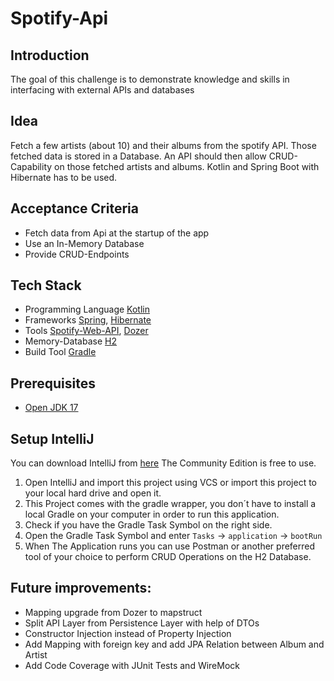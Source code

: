 # Spotify-Api

## Introduction
The goal of this challenge is to demonstrate knowledge and skills in interfacing with external APIs and databases

## Idea
Fetch a few artists (about 10) and their albums from the spotify API. Those fetched data is stored in a Database.
An API should then allow CRUD-Capability on those fetched artists and albums.
Kotlin and Spring Boot with Hibernate has to be used.

## Acceptance Criteria
- Fetch data from Api at the startup of the app
- Use an In-Memory Database
- Provide CRUD-Endpoints

## Tech Stack
- Programming Language [Kotlin](https://kotlinlang.org/docs/getting-started.html)
- Frameworks [Spring](https://spring.io/), [Hibernate](https://hibernate.org/)
- Tools [Spotify-Web-API](https://github.com/spotify-web-api-java/spotify-web-api-java), [Dozer](https://github.com/DozerMapper/dozer)
- Memory-Database [H2](https://www.h2database.com/html/main.html)
- Build Tool [Gradle](https://gradle.org/)

## Prerequisites
- [Open JDK 17](https://www.oracle.com/java/technologies/downloads/#java17)

## Setup IntelliJ
You can download IntelliJ from [here](https://www.jetbrains.com/de-de/idea/download/#section=windows) The Community Edition is free to use.

1. Open IntelliJ and import this project using VCS or import this project to your local hard drive and open it.
2. This Project comes with the gradle wrapper, you don´t have to install a local Gradle on your computer in order to run this application.
3. Check if you have the Gradle Task Symbol on the right side.
4. Open the Gradle Task Symbol and enter `Tasks` -> `application` -> `bootRun`
5. When The Application runs you can use Postman or another preferred tool of your choice to perform CRUD Operations on the H2 Database.

## Future improvements:
- Mapping upgrade from Dozer to mapstruct
- Split API Layer from Persistence Layer with help of DTOs
- Constructor Injection instead of Property Injection 
- Add Mapping with foreign key and add JPA Relation between Album and Artist
- Add Code Coverage with JUnit Tests and WireMock
